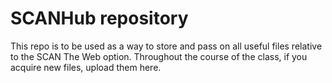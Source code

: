 # SCANHub repository

This repo is to be used as a way to store and pass on all useful files relative to the SCAN The Web option.
Throughout the course of the class, if you acquire new files, upload them here.
